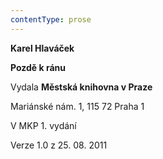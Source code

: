 ```yaml
---
contentType: prose
---
```


**Karel Hlaváček**

**Pozdě k ránu**

Vydala **Městská knihovna v Praze**

Mariánské nám. 1, 115 72 Praha 1

V MKP 1. vydání

Verze 1.0 z 25. 08. 2011
